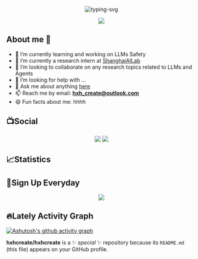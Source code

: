 <!-- <p algin='center'>
    <img src="https://raw.githubusercontent.com/hxhcreate/hxhcreate/master/name.svg" alt="hxhcreate" />
</p> -->
<div align="center">
<p align='center'>
    <img algin="center" src="https://readme-typing-svg.herokuapp.com?color=F1FF64&center=true&vCenter=true&multiline=true&width=500&height=40&lines=Welcome+to+My+Github!+Have+a+nice+Day!!" alt="typing-svg" /> 
</p>
<img src="https://visitor-badge.laobi.icu/badge?page_id=hxhcreate.hxhcreate" />
</div>



<!--<div align="center"> <img src="https://visitor-badge.glitch.me/badge?page_id=hxhcreate" /> </div>-->

## About me 👋

- 🌱 I’m currently learning and working on LLMs Safety
- 🔭 I’m currently a research intern at [ShanghaiAILab](https://www.shlab.org.cn)
- 👯 I’m looking to collaborate on any research topics related to LLMs and Agents
- 🤔 I’m looking for help with ...
- 💬 Ask me about anything [here](https://github.com/hxhcreate/hxhcreate/issues)
- 📫 Reach me by email: **hxh_create@outlook.com**
- 😄 Fun facts about me: hhhh

## 📺Social
<p align="center">
     <a title="github" target="_blank" href="https://github.com/hxhcreate"><img src="https://img.shields.io/badge/dynamic/json?label=GitHub&suffix=%20followers&query=%24.data.totalSubs&url=https%3A%2F%2Fapi.spencerwoo.com%2Fsubstats%2F%3Fsource%3Dgithub%26queryKey%3Dhxhcreate&labelColor=282c34&color=353940&logo=github&longCache=true" /></a>
    <a title="zhihu" target="_blank" href="https://www.zhihu.com/people/okczong-hui-ying-de"><img src="https://img.shields.io/badge/dynamic/json?url=https%3A%2F%2Fapi.swo.moe%2Fstats%2Fzhihu%2Fokczong-hui-ying-de&query=count&color=282c34&label=%E7%9F%A5%E4%B9%8E&labelColor=0084ff&logo=zhihu&logoColor=ffffff&suffix=+%E5%85%B3%E6%B3%A8&cacheSeconds=3600" ></a>

</p>

## 📈Statistics
<!-- ![Metrics](https://metrics.lecoq.io/hxhcreate?template=classic&base=header%2C%20activity%2C%20community%2C%20repositories%2C%20metadata&base.indepth=false&base.hireable=false&base.skip=false&config.timezone=Asia%2FShanghai)
-->

<!--
[![Anurag's GitHub stats](https://github-readme-stats.vercel.app/api?username=hxhcreate&show_icons=true)](https://github.com/anuraghazra/github-readme-stats)
![Top Langs](https://github-readme-stats.vercel.app/api/top-langs/?username=hxhcreate&hide=tex,html)
-->


## 🎯Sign Up Everyday

<div align="center">
    <img  src="https://github-readme-streak-stats.herokuapp.com/?user=hxhcreate&theme=tokyonight" />
</div>

## 🔥Lately Activity Graph

[![Ashutosh's github activity graph](https://github-readme-activity-graph.vercel.app/graph?username=hxhcreate&theme=react-dark)](https://github.com/ashutosh00710/github-readme-activity-graph)



**hxhcreate/hxhcreate** is a ✨ _special_ ✨ repository because its `README.md` (this file) appears on your GitHub profile.



